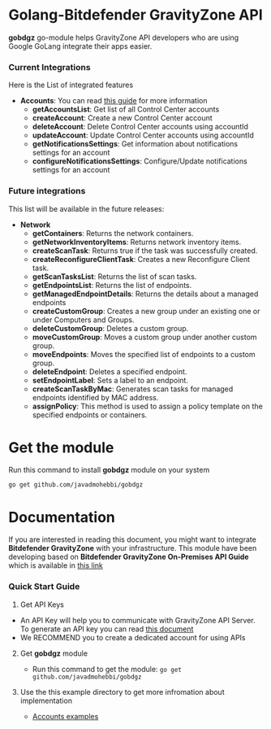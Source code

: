 # Golang-Bitdefender GravityZone API
**gobdgz** go-module helps GravityZone API developers who are using Google GoLang integrate their apps easier.

### Current Integrations
Here is the List of integrated features
- **Accounts**: You can read [this guide](http://download.bitdefender.com/business/API/Bitdefender_GravityZone_On-Premises_APIGuide_enUS.pdf#page=11&zoom=100,33,112) for more information
    - **getAccountsList**: Get list of all Control Center accounts
    - **createAccount**: Create a new Control Center account
    - **deleteAccount**: Delete Control Center accounts using accountId
    - **updateAccount**: Update Control Center accounts using accountId
    - **getNotificationsSettings**: Get information about notifications settings for an account
    - **configureNotificationsSettings**: Configure/Update notifications settings for an account

### Future integrations
This list will be available in the future releases:
- **Network**
    - **getContainers**: Returns the network containers.
    - **getNetworkInventoryItems**: Returns network inventory items.
    - **createScanTask**: Returns true if the task was successfully created.
    - **createReconfigureClientTask**: Creates a new Reconfigure Client task.
    - **getScanTasksList**: Returns the list of scan tasks.
    - **getEndpointsList**: Returns the list of endpoints.
    - **getManagedEndpointDetails**: Returns the details about a managed endpoints
    - **createCustomGroup**: Creates a new group under an existing one or under Computers and Groups.
    - **deleteCustomGroup**: Deletes a custom group.
    - **moveCustomGroup**: Moves a custom group under another custom group.
    - **moveEndpoints**: Moves the specified list of endpoints to a custom group.
    - **deleteEndpoint**: Deletes a specified endpoint.
    - **setEndpointLabel**: Sets a label to an endpoint.
    - **createScanTaskByMac**: Generates scan tasks for managed endpoints identified by MAC address.
    - **assignPolicy**: This method is used to assign a policy template on the specified endpoints or containers.


# Get the module
Run this command to install **gobdgz** module on your system
```
go get github.com/javadmohebbi/gobdgz
```


# Documentation
If you are interested in reading this document, you might want to integrate **Bitdefender GravityZone** with your infrastructure. This module have been developing based on **Bitdefender GravityZone On-Premises API Guide** which is available in [this link](http://download.bitdefender.com/business/API/Bitdefender_GravityZone_On-Premises_APIGuide_enUS.pdf)

### Quick Start Guide
1. Get API Keys
- An API Key will help you to communicate with GravityZone API Server. To generate an API key you can read [this document](http://download.bitdefender.com/business/API/Bitdefender_GravityZone_On-Premises_APIGuide_enUS.pdf#page=7&zoom=100,33,85)
- We RECOMMEND you to create a dedicated account for using APIs
2. Get **gobdgz** module
    - Run this command to get the module: ```go get github.com/javadmohebbi/gobdgz```

3. Use the this example directory to get more infromation about implementation
    - [Accounts examples](example/accounts)

